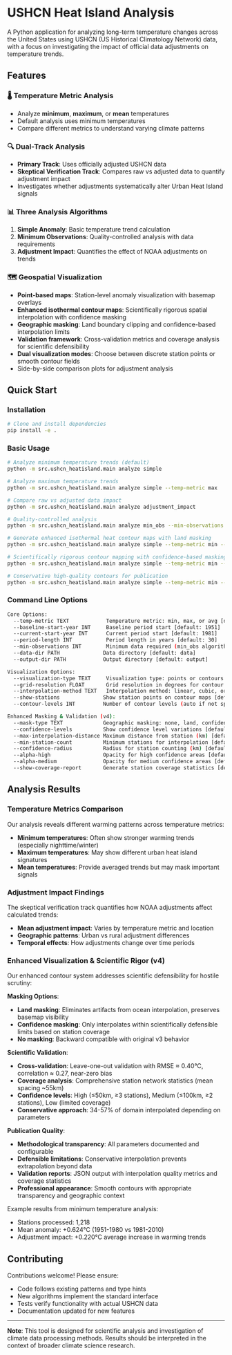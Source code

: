 # USHCN Heat Island Analysis

A Python application for analyzing long-term temperature changes across the United States using USHCN (US Historical Climatology Network) data, with a focus on investigating the impact of official data adjustments on temperature trends.

## Features

### 🌡️ **Temperature Metric Analysis**
- Analyze **minimum**, **maximum**, or **mean** temperatures
- Default analysis uses minimum temperatures
- Compare different metrics to understand varying climate patterns

### 🔍 **Dual-Track Analysis**
- **Primary Track**: Uses officially adjusted USHCN data
- **Skeptical Verification Track**: Compares raw vs adjusted data to quantify adjustment impact
- Investigates whether adjustments systematically alter Urban Heat Island signals

### 📊 **Three Analysis Algorithms**
1. **Simple Anomaly**: Basic temperature trend calculation
2. **Minimum Observations**: Quality-controlled analysis with data requirements
3. **Adjustment Impact**: Quantifies the effect of NOAA adjustments on trends

### 🗺️ **Geospatial Visualization**
- **Point-based maps**: Station-level anomaly visualization with basemap overlays
- **Enhanced isothermal contour maps**: Scientifically rigorous spatial interpolation with confidence masking
- **Geographic masking**: Land boundary clipping and confidence-based interpolation limits
- **Validation framework**: Cross-validation metrics and coverage analysis for scientific defensibility
- **Dual visualization modes**: Choose between discrete station points or smooth contour fields
- Side-by-side comparison plots for adjustment analysis

## Quick Start

### Installation
```bash
# Clone and install dependencies
pip install -e .
```

### Basic Usage
```bash
# Analyze minimum temperature trends (default)
python -m src.ushcn_heatisland.main analyze simple

# Analyze maximum temperature trends
python -m src.ushcn_heatisland.main analyze simple --temp-metric max

# Compare raw vs adjusted data impact
python -m src.ushcn_heatisland.main analyze adjustment_impact

# Quality-controlled analysis
python -m src.ushcn_heatisland.main analyze min_obs --min-observations 300

# Generate enhanced isothermal heat contour maps with land masking
python -m src.ushcn_heatisland.main analyze simple --temp-metric min --visualization-type contours --mask-type land

# Scientifically rigorous contour mapping with confidence-based masking
python -m src.ushcn_heatisland.main analyze simple --temp-metric min --visualization-type contours --mask-type confidence --confidence-levels --show-coverage-report

# Conservative high-quality contours for publication
python -m src.ushcn_heatisland.main analyze simple --temp-metric min --visualization-type contours --mask-type confidence --max-interpolation-distance 50 --min-station-count 3 --confidence-levels --show-coverage-report
```

### Command Line Options
```bash
Core Options:
  --temp-metric TEXT            Temperature metric: min, max, or avg [default: min]
  --baseline-start-year INT     Baseline period start [default: 1951]  
  --current-start-year INT      Current period start [default: 1981]
  --period-length INT           Period length in years [default: 30]
  --min-observations INT        Minimum data required (min_obs algorithm)
  --data-dir PATH              Data directory [default: data]
  --output-dir PATH            Output directory [default: output]

Visualization Options:
  --visualization-type TEXT     Visualization type: points or contours [default: points]
  --grid-resolution FLOAT       Grid resolution in degrees for contour maps [default: 0.1]
  --interpolation-method TEXT   Interpolation method: linear, cubic, or nearest [default: cubic]
  --show-stations              Show station points on contour maps [default: False]
  --contour-levels INT         Number of contour levels (auto if not specified)

Enhanced Masking & Validation (v4):
  --mask-type TEXT             Geographic masking: none, land, confidence [default: land]
  --confidence-levels          Show confidence level variations [default: False]
  --max-interpolation-distance Maximum distance from station (km) [default: 100.0]
  --min-station-count          Minimum stations for interpolation [default: 2]
  --confidence-radius          Radius for station counting (km) [default: 100.0]
  --alpha-high                 Opacity for high confidence areas [default: 0.8]
  --alpha-medium               Opacity for medium confidence areas [default: 0.6]
  --show-coverage-report       Generate station coverage statistics [default: False]
```

## Analysis Results

### Temperature Metrics Comparison
Our analysis reveals different warming patterns across temperature metrics:

- **Minimum temperatures**: Often show stronger warming trends (especially nighttime/winter)
- **Maximum temperatures**: May show different urban heat island signatures  
- **Mean temperatures**: Provide averaged trends but may mask important signals

### Adjustment Impact Findings
The skeptical verification track quantifies how NOAA adjustments affect calculated trends:

- **Mean adjustment impact**: Varies by temperature metric and location
- **Geographic patterns**: Urban vs rural adjustment differences
- **Temporal effects**: How adjustments change over time periods

### Enhanced Visualization & Scientific Rigor (v4)
Our enhanced contour system addresses scientific defensibility for hostile scrutiny:

**Masking Options**:
- **Land masking**: Eliminates artifacts from ocean interpolation, preserves basemap visibility
- **Confidence masking**: Only interpolates within scientifically defensible limits based on station coverage
- **No masking**: Backward compatible with original v3 behavior

**Scientific Validation**:
- **Cross-validation**: Leave-one-out validation with RMSE ≈ 0.40°C, correlation ≈ 0.27, near-zero bias
- **Coverage analysis**: Comprehensive station network statistics (mean spacing ~55km)
- **Confidence levels**: High (≤50km, ≥3 stations), Medium (≤100km, ≥2 stations), Low (limited coverage)
- **Conservative approach**: 34-57% of domain interpolated depending on parameters

**Publication Quality**:
- **Methodological transparency**: All parameters documented and configurable
- **Defensible limitations**: Conservative interpolation prevents extrapolation beyond data
- **Validation reports**: JSON output with interpolation quality metrics and coverage statistics
- **Professional appearance**: Smooth contours with appropriate transparency and geographic context

Example results from minimum temperature analysis:
- Stations processed: 1,218
- Mean anomaly: +0.624°C (1951-1980 vs 1981-2010)
- Adjustment impact: +0.220°C average increase in warming trends

## Contributing

Contributions welcome! Please ensure:
- Code follows existing patterns and type hints
- New algorithms implement the standard interface
- Tests verify functionality with actual USHCN data
- Documentation updated for new features

---

**Note**: This tool is designed for scientific analysis and investigation of climate data processing methods. Results should be interpreted in the context of broader climate science research.